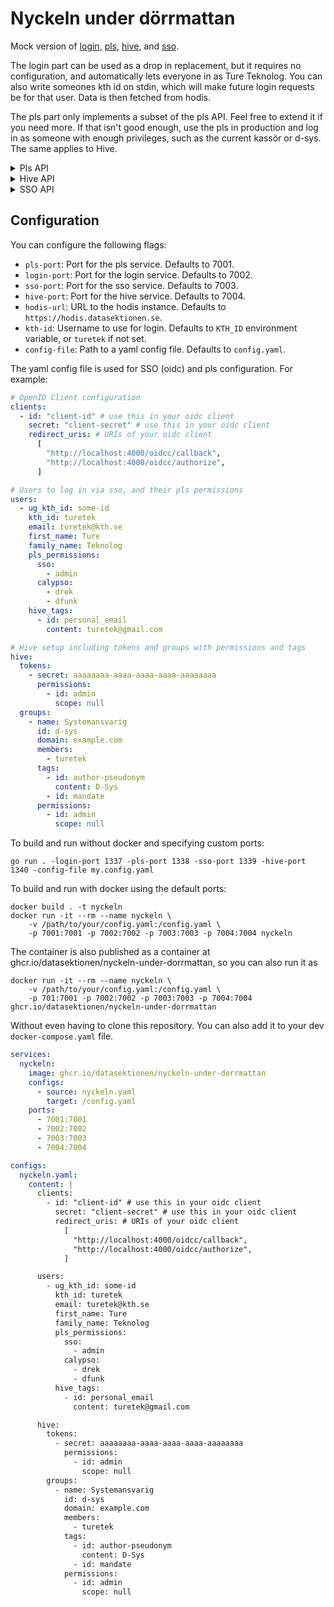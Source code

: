 # Nyckeln under dörrmattan

Mock version of [login](https://github.com/datasektionen/login),
[pls](https://github.com/datasektionen/pls), [hive](https://github.com/datasektionen/hive), and [sso](https://github.com/datasektionen/sso).

The login part can be used as a drop in replacement, but it requires no
configuration, and automatically lets everyone in as Ture Teknolog. You
can also write someones kth id on stdin, which will make future login
requests be for that user. Data is then fetched from hodis.

The pls part only implements a subset of the pls API. Feel free to extend
it if you need more. If that isn't good enough, use the pls in production
and log in as someone with enough privileges, such as the current kassör or d-sys. The
same applies to Hive.

<details>
<summary>Pls API</summary>
<br>

- `GET /api/user/:id`, returns all map of groups with a list of permissions for a user
- `GET /api/user/:id/:group`, returns a list all group permissions for a user
- `GET /api/user/:id/:group/:permission`, returns true or false if a user has the permission

</details>

<details>
<summary>Hive API</summary>
<br>

As in real Hive, you need to supply an `Authentication` header with `Bearer <token>` to access the API. Any token will be accepted.

- `GET /api/v1/user/:id/permissions`, returns a list of hive permissions for a user
- `GET /api/v1/user/:id/permission/:perm_id`, returns true or false if a user has the permmission
- `GET /api/v1/user/:id/permissions/:perm_id/scopes`, returns a list of scopes for a specific permission
- `GET /api/v1/user/:id/permissions/:perm_id/scope/:scope`, returns true or false if a user has a specific scope

- `GET /api/v1/token/:secret/permissions`, returns a list of hive permissions for a token
- `GET /api/v1/token/:secret/permission/:perm_id`, returns a list of hive permissions for a token
- `GET /api/v1/token/:secret/permission/:perm_id/scopes`, returns a list of scopes for a specific permission
- `GET /api/v1/token/:secret/permission/:perm_id/scope/:scope`, returns true or false if the token has a specific scope

- `GET /api/v1/tagged/:tag_id/groups`, returns a list of groups that have that tag
- `GET /api/v1/tagged/:tag_id/memberships/:username`, returns all the groups that the user is part of and has the tag
- `GET /api/v1/tagged/:tag_id/users`, returns a list of all users who have the tag
- `GET /api/v1/group/:group_domain/:group_id/members`, returns a list of all members in group
</details>

<details>
<summary>SSO API</summary>
<br>

Lastly, the sso part is a simple OpenID Connect (oidc) server which behaves the
same way that sso does. You define your configuration and users in a yaml file,
and then configure your favorite oidc client to use `http://localhost:{sso-port}/.well-known/openid-configuration`,
and it should just work. When logging in, you will need to enter the username/kth-id of
someone defined in your yaml config. Similarly to sso, also supports `pls_*` scopes.

- `GET /api/users`, takes a list of users kthid (using repeated u query parameters) and a format query paramater and returns user information based on the format
</details>

## Configuration

You can configure the following flags:

- `pls-port`: Port for the pls service. Defaults to 7001.
- `login-port`: Port for the login service. Defaults to 7002.
- `sso-port`: Port for the sso service. Defaults to 7003.
- `hive-port`: Port for the hive service. Defaults to 7004.
- `hodis-url`: URL to the hodis instance. Defaults to `https://hodis.datasektionen.se`.
- `kth-id`: Username to use for login. Defaults to `KTH_ID` environment variable, or `turetek` if not set.
- `config-file`: Path to a yaml config file. Defaults to `config.yaml`.

The yaml config file is used for SSO (oidc) and pls configuration. For example:

```yaml
# OpenID Client configuration
clients:
  - id: "client-id" # use this in your oidc client
    secret: "client-secret" # use this in your oidc client
    redirect_uris: # URIs of your oidc client
      [
        "http://localhost:4000/oidcc/callback",
        "http://localhost:4000/oidcc/authorize",
      ]

# Users to log in via sso, and their pls permissions
users:
  - ug_kth_id: some-id
    kth_id: turetek
    email: turetek@kth.se
    first_name: Ture
    family_name: Teknolog
    pls_permissions:
      sso:
        - admin
      calypso:
        - drek
        - dfunk
    hive_tags:
      - id: personal_email
        content: turetek@gmail.com

# Hive setup including tokens and groups with permissions and tags
hive:
  tokens:
    - secret: aaaaaaaa-aaaa-aaaa-aaaa-aaaaaaaa
      permissions:
        - id: admin
          scope: null
  groups:
    - name: Systemansvarig
      id: d-sys
      domain: example.com
      members:
        - turetek
      tags:
        - id: author-pseudonym
          content: D-Sys
        - id: mandate
      permissions:
        - id: admin
          scope: null
```

To build and run without docker and specifying custom ports:

```
go run . -login-port 1337 -pls-port 1338 -sso-port 1339 -hive-port 1340 -config-file my.config.yaml
```

To build and run with docker using the default ports:

```
docker build . -t nyckeln
docker run -it --rm --name nyckeln \
    -v /path/to/your/config.yaml:/config.yaml \
    -p 7001:7001 -p 7002:7002 -p 7003:7003 -p 7004:7004 nyckeln
```

The container is also published as a container at
ghcr.io/datasektionen/nyckeln-under-dorrmattan, so you can also run it as

```
docker run -it --rm --name nyckeln \
    -v /path/to/your/config.yaml:/config.yaml \
    -p 701:7001 -p 7002:7002 -p 7003:7003 -p 7004:7004 ghcr.io/datasektionen/nyckeln-under-dorrmattan
```

Without even having to clone this repository. You can also add it to your dev
`docker-compose.yaml` file.

```yaml
services:
  nyckeln:
    image: ghcr.io/datasektionen/nyckeln-under-dorrmattan
    configs:
      - source: nyckeln.yaml
        target: /config.yaml
    ports:
      - 7001:7001
      - 7002:7002
      - 7003:7003
      - 7004:7004

configs:
  nyckeln.yaml:
    content: |
      clients:
        - id: "client-id" # use this in your oidc client
          secret: "client-secret" # use this in your oidc client
          redirect_uris: # URIs of your oidc client
            [
              "http://localhost:4000/oidcc/callback",
              "http://localhost:4000/oidcc/authorize",
            ]

      users:
        - ug_kth_id: some-id
          kth_id: turetek
          email: turetek@kth.se
          first_name: Ture
          family_name: Teknolog
          pls_permissions:
            sso:
              - admin
            calypso:
              - drek
              - dfunk
          hive_tags:
            - id: personal_email
              content: turetek@gmail.com

      hive:
        tokens:
          - secret: aaaaaaaa-aaaa-aaaa-aaaa-aaaaaaaa
            permissions:
              - id: admin
                scope: null
        groups:
          - name: Systemansvarig
            id: d-sys
            domain: example.com
            members:
              - turetek
            tags:
              - id: author-pseudonym
                content: D-Sys
              - id: mandate
            permissions:
              - id: admin
                scope: null
```
